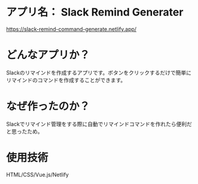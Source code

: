 # アプリ名： Slack Remind Generater
https://slack-remind-command-generate.netlify.app/

# どんなアプリか？
Slackのリマインドを作成するアプリです。ボタンをクリックするだけで簡単にリマインドのコマンドを作成することができます。

# なぜ作ったのか？
Slackでリマインド管理をする際に自動でリマインドコマンドを作れたら便利だと思ったため。

# 使用技術
HTML/CSS/Vue.js/Netlify
